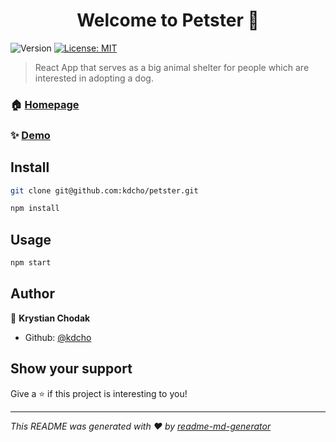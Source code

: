<h1 align="center">Welcome to Petster 👋</h1>
<p>
  <img alt="Version" src="https://img.shields.io/badge/version-0.1.0-blue.svg?cacheSeconds=2592000" />
  <a href="#" target="_blank">
    <img alt="License: MIT" src="https://img.shields.io/badge/License-MIT  -yellow.svg" />
  </a>
</p>

> React App that serves as a big animal shelter for people which are interested in adopting a dog.

### 🏠 [Homepage](https://petster.now.sh)

### ✨ [Demo](https://petster.now.sh)

## Install

```sh
git clone git@github.com:kdcho/petster.git
```

```sh
npm install
```

## Usage

```sh
npm start
```

## Author

👤 **Krystian Chodak**

- Github: [@kdcho](https://github.com/kdcho)

## Show your support

Give a ⭐️ if this project is interesting to you!

---

_This README was generated with ❤️ by [readme-md-generator](https://github.com/kefranabg/readme-md-generator)_
